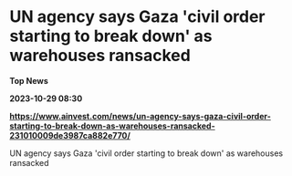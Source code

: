 # UN agency says Gaza 'civil order starting to break down' as warehouses ransacked
**Top News**

**2023-10-29 08:30**

**https://www.ainvest.com/news/un-agency-says-gaza-civil-order-starting-to-break-down-as-warehouses-ransacked-231010009de3987ca882e770/**

UN agency says Gaza 'civil order starting to break down' as warehouses ransacked